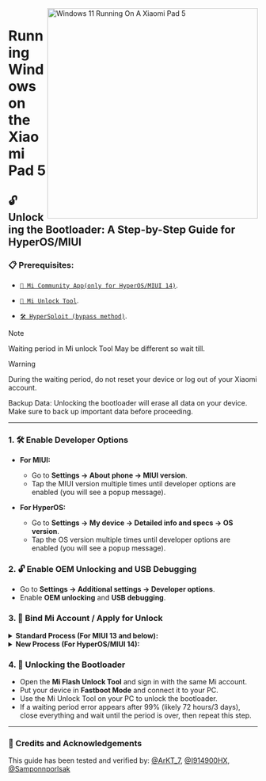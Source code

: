<img align="right" src="https://raw.githubusercontent.com/erdilS/Port-Windows-11-Xiaomi-Pad-5/main/nabu.png" width="425" alt="Windows 11 Running On A Xiaomi Pad 5">

# Running Windows on the Xiaomi Pad 5

## 🔓 Unlocking the Bootloader: A Step-by-Step Guide for HyperOS/MIUI

### 📋 Prerequisites:

- [`📲 Mi Community App(only for HyperOS/MIUI 14)`](https://apkpure.net/xiaomi-community/com.mi.global.bbs/download).

- [`🔧 Mi Unlock Tool`](https://miuirom.xiaomi.com/rom/u1106245679/6.5.224.28/miflash_unlock-en-6.5.224.28.zip).

- [`🛠️ HyperSploit (bypass method)`](https://github.com/TheAirBlow/HyperSploit/releases/download/1.0.0/HyperSploit-Windows.exe).


>[!NOTE]
>
> Waiting period in Mi unlock Tool May be different so wait till.

>[!WARNING]
>
> During the waiting period, do not reset your device or log out of your Xiaomi account.
>
> Backup Data: Unlocking the bootloader will erase all data on your device. Make sure to back up important data before proceeding.

---

### 1. 🛠️ Enable Developer Options

- **For MIUI:**
  - Go to **Settings → About phone → MIUI version**.
  - Tap the MIUI version multiple times until developer options are enabled (you will see a popup message).

- **For HyperOS:**
  - Go to **Settings → My device → Detailed info and specs → OS version**.
  - Tap the OS version multiple times until developer options are enabled (you will see a popup message).

### 2. 🔓 Enable OEM Unlocking and USB Debugging
 
   - Go to **Settings → Additional settings → Developer options**.
   - Enable **OEM unlocking** and **USB debugging**.

### 3. 🔗 Bind Mi Account / Apply for Unlock

<details>
  <summary><strong>Standard Process (For MIUI 13 and below):</strong></summary>
  
>
  
 **```3. Bind Mi Account:```**
   - Go to Settings > Additional settings > Developer options > Mi Unlock status.
   - Click on "Add your Mi Account." After successful addition, you will see "Added Successfully."

</details>

<details>
  <summary><strong>New Process (For HyperOS/MIUI 14):</strong></summary>
  
  <p>Select one of the following methods to proceed:</p>

  <!-- Time Trick Submenu -->
  <details>
    <summary><strong>Method 1: Using the Time Trick</strong></summary>
    
  > **If your device is the global version, you can apply for the bootloader unlock at a specific time.**

  - Xiaomi allows **2,000 devices to unlock daily**.
  - The reset time for this daily limit is **7 PM Moscow time**.

  **3. Apply to Unlock:**
   - Align your local time with **7 PM Moscow time** and be ready—timing is crucial.
   - Open the **Xiaomi Community app**, set it to Global, and sign in with the same account as on your device.
   - Go to the **"Me"** tab, click on **"Unlock bootloader,"** then click on **"Apply"**.
   - Once granted access, go to **Settings > Additional settings > Developer options > Mi Unlock status**.
   - Click on **Add your Mi Account**. After successful addition, you will see "Added Successfully."

  </details>

  <!-- HyperSploit Bypass Submenu -->
  <details>
    <summary><strong>Method 2: Using HyperSploit Bypass</strong></summary>
  
  **3. Apply to Unlock (HyperSploit):**
  - Run **HyperSploit-Windows.exe** as Administrator.
  - When prompted on your device, tap **OK** to allow USB debugging.
  - Follow the on-screen instructions in the HyperSploit window. When asked to bind your account:
    - Go to **Settings > Additional settings > Developer options > Mi Unlock status**.
    - Click on **Add your Mi Account**. Once added, HyperSploit will confirm with "Successfully binded."

  </details>

</details>

### 4. 🚀 Unlocking the Bootloader
   - Open the **Mi Flash Unlock Tool** and sign in with the same Mi account.
   - Put your device in **Fastboot Mode** and connect it to your PC.
   - Use the Mi Unlock Tool on your PC to unlock the bootloader.
   - If a waiting period error appears after 99% (likely 72 hours/3 days), close everything and wait until the period is over, then repeat this step.

---

### 🙏 Credits and Acknowledgements
This guide has been tested and verified by: [@ArKT_7](https://t.me/ArKT_7), [@I914900HX](https://t.me/I914900HX), [@Samponnporlsak](https://t.me/Samponnporlsak)
